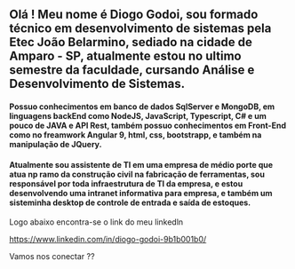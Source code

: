 ## Olá ! Meu nome é Diogo Godoi, sou formado técnico em desenvolvimento de sistemas pela Etec João Belarmino, sediado na cidade de Amparo - SP, atualmente estou no ultimo semestre da faculdade, cursando Análise e Desenvolvimento de Sistemas.

#### Possuo conhecimentos em banco de dados SqlServer e MongoDB, em linguagens backEnd como NodeJS, JavaScript, Typescript, C# e um pouco de JAVA e API Rest, também possuo conhecimentos em Front-End como no freamwork Angular 9, html, css, bootstrapp, e também na manipulação de JQuery.

#### Atualmente sou assistente de TI em uma empresa de médio porte que atua np ramo da construção civil na fabricação de ferramentas, sou responsável por toda infraestrutura de TI da empresa, e estou desenvolvendo uma intranet informativa para empresa, e também um sisteminha desktop de controle de entrada e saída de estoques.

Logo abaixo encontra-se o link do meu linkedln

https://www.linkedin.com/in/diogo-godoi-9b1b001b0/

Vamos nos conectar ?? 
